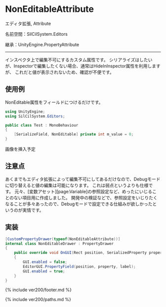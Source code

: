 # NonEditableAttribute

エディタ拡張, Attribute

名前空間：SilCilSystem.Editors

継承：UnityEngine.PropertyAttribute

---

インスペクタ上で編集不可にするカスタム属性です。
シリアライズはしたいが、Inspectorで編集したくない場合、通常はHideInInspector属性を利用しますが、
これだと値が表示されないため、確認が不便です。

## 使用例

NonEditable属性をフィールドにつけるだけです。

```cs
using UnityEngine;
using SilCilSystem.Editors;

public class Test : MonoBehaviour
{
    [SerializeField, NonEditable] private int m_value = 0;
}
```

画像を挿入予定

## 注意点

あくまでもエディタ拡張によって編集不可にしてあるだけなので、Debugモードに切り替えると値の編集は可能になります。
これは弱点というよりも仕様です。
元々、[変数アセット][page:Variable]の参照設定など、めったにいじることのない項目用に作成しました。
開発中の検証などで、参照設定をいじりたくなることが多々あったので、Debugモードで設定できる仕組みが欲しかったというのが実情です。

## 実装

```cs
[CustomPropertyDrawer(typeof(NonEditableAttribute))]
internal class NonEditableDrawer : PropertyDrawer
{
    public override void OnGUI(Rect position, SerializedProperty property, GUIContent label)
    {
        GUI.enabled = false;
        EditorGUI.PropertyField(position, property, label);
        GUI.enabled = true;
    }
}
```

<!--- footer --->

{% include ver200/footer.md %}

<!--- 参照 --->

{% include ver200/paths.md %}
